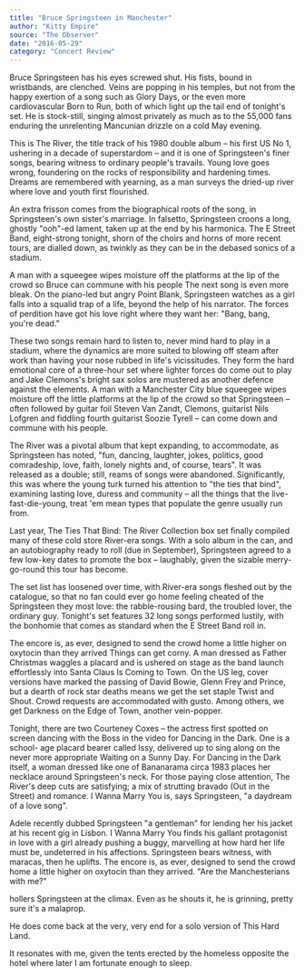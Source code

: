 ```yaml
---
title: "Bruce Springsteen in Manchester"
author: "Kitty Empire"
source: "The Observer"
date: "2016-05-29"
category: "Concert Review"
---
```


Bruce Springsteen has his eyes screwed shut. His fists, bound in wristbands, are clenched. Veins are popping in his temples, but not from the happy exertion of a song such as Glory Days, or the even more cardiovascular Born to Run, both of which light up the tail end of tonight's set. He is stock-still, singing almost privately as much as to the 55,000 fans enduring the unrelenting Mancunian drizzle on a cold May evening.

This is The River, the title track of his 1980 double album – his first US No 1, ushering in a decade of superstardom – and it is one of Springsteen's finer songs, bearing witness to ordinary people's travails. Young love goes wrong, foundering on the rocks of responsibility and hardening times. Dreams are remembered with yearning, as a man surveys the dried-up river where love and youth first flourished.

An extra frisson comes from the biographical roots of the song, in Springsteen's own sister's marriage. In falsetto, Springsteen croons a long, ghostly "ooh"-ed lament, taken up at the end by his harmonica. The E Street Band, eight-strong tonight, shorn of the choirs and horns of more recent tours, are dialled down, as twinkly as they can be in the debased sonics of a stadium.

A man with a squeegee wipes moisture off the platforms at the lip of the crowd so Bruce can commune with his people The next song is even more bleak. On the piano-led but angry Point Blank, Springsteen watches as a girl falls into a squalid trap of a life, beyond the help of his narrator. The forces of perdition have got his love right where they want her: "Bang, bang, you're dead."

These two songs remain hard to listen to, never mind hard to play in a stadium, where the dynamics are more suited to blowing off steam after work than having your nose rubbed in life's vicissitudes. They form the hard emotional core of a three-hour set where lighter forces do come out to play and Jake Clemons's bright sax solos are mustered as another defence against the elements. A man with a Manchester City blue squeegee wipes moisture off the little platforms at the lip of the crowd so that Springsteen – often followed by guitar foil Steven Van Zandt, Clemons, guitarist Nils Lofgren and fiddling fourth guitarist Soozie Tyrell – can come down and commune with his people.

The River was a pivotal album that kept expanding, to accommodate, as Springsteen has noted, "fun, dancing, laughter, jokes, politics, good comradeship, love, faith, lonely nights and, of course, tears". It was released as a double; still, reams of songs were abandoned. Significantly, this was where the young turk turned his attention to "the ties that bind", examining lasting love, duress and community – all the things that the live- fast-die-young, treat 'em mean types that populate the genre usually run from.

Last year, The Ties That Bind: The River Collection box set finally compiled many of these cold store River-era songs. With a solo album in the can, and an autobiography ready to roll (due in September), Springsteen agreed to a few low-key dates to promote the box – laughably, given the sizable merry-go-round this tour has become.

The set list has loosened over time, with River-era songs fleshed out by the catalogue, so that no fan could ever go home feeling cheated of the Springsteen they most love: the rabble-rousing bard, the troubled lover, the ordinary guy. Tonight's set features 32 long songs performed lustily, with the bonhomie that comes as standard when the E Street Band roll in.

The encore is, as ever, designed to send the crowd home a little higher on oxytocin than they arrived Things can get corny. A man dressed as Father Christmas waggles a placard and is ushered on stage as the band launch effortlessly into Santa Claus Is Coming to Town. On the US leg, cover versions have marked the passing of David Bowie, Glenn Frey and Prince, but a dearth of rock star deaths means we get the set staple Twist and Shout. Crowd requests are accommodated with gusto. Among others, we get Darkness on the Edge of Town, another vein-popper.

Tonight, there are two Courteney Coxes – the actress first spotted on screen dancing with the Boss in the video for Dancing in the Dark. One is a school- age placard bearer called Issy, delivered up to sing along on the never more appropriate Waiting on a Sunny Day. For Dancing in the Dark itself, a woman dressed like one of Bananarama circa 1983 places her necklace around Springsteen's neck. For those paying close attention, The River's deep cuts are satisfying; a mix of strutting bravado (Out in the Street) and romance. I Wanna Marry You is, says Springsteen, "a daydream of a love song".

Adele recently dubbed Springsteen "a gentleman" for lending her his jacket at his recent gig in Lisbon. I Wanna Marry You finds his gallant protagonist in love with a girl already pushing a buggy, marvelling at how hard her life must be, undeterred in his affections. Springsteen bears witness, with maracas, then he uplifts. The encore is, as ever, designed to send the crowd home a little higher on oxytocin than they arrived. "Are the Manchesterians with me?"

hollers Springsteen at the climax. Even as he shouts it, he is grinning, pretty sure it's a malaprop.

He does come back at the very, very end for a solo version of This Hard Land.

It resonates with me, given the tents erected by the homeless opposite the hotel where later I am fortunate enough to sleep.

